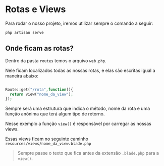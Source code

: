 # Rotas e Views

Para rodar o nosso projeto, iremos utilizar sempre o comando a seguir:

```bash
php artisan serve
```

## Onde ficam as rotas?

Dentro da pasta `routes` temos o arquivo `web.php`.

Nele ficam localizados todas as nossas rotas, e elas são escritas igual a maneira abaixo:

```php

Route::get("/rota",function(){
  return view("nome_da_view");
});

```

Sempre será uma estrutura que indica o método, nome da rota e uma função anônima que terá algum tipo de retorno.

Nesse exemplo a função `view()` é responsável por carregar as nossas views.

Essas views ficam no seguinte caminho `resources/views/nome_da_view.blade.php`

> Sempre passe o texto que fica antes da extensão `.blade.php` para a `view()`.
